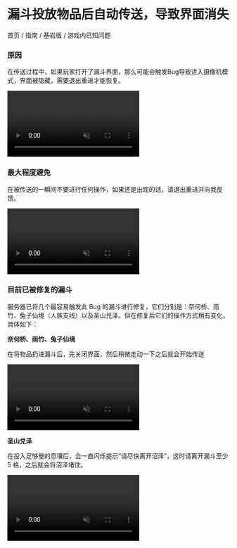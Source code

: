 # 漏斗投放物品后自动传送，导致界面消失
首页 / 指南 / 基岩版 / 游戏内已知问题

### 原因
在传送过程中，如果玩家打开了漏斗界面，那么可能会触发Bug导致进入摄像机模式，界面被隐藏，需要退出重进才能恢复。

<video autoplay loop muted><source src="./hopper/bug.mp4" type="video/mp4"/></video>

### 最大程度避免
在被传送的一瞬间不要进行任何操作，如果还是出现的话，请退出重进并向我反馈。

<video autoplay loop muted><source src="./hopper/avoid.mp4" type="video/mp4"/></video>

### 目前已被修复的漏斗
服务器已将几个最容易触发此 Bug 的漏斗进行修复，它们分别是：奈何桥、雨竹、兔子仙境（人族支线）以及圣山兑泽。但在修复后它们的操作方式稍有变化，具体如下：

**奈何桥、雨竹、兔子仙境**

在将物品扔进漏斗后，先关闭界面，然后稍微走动一下之后就会开始传送

<video autoplay loop muted><source src="./hopper/relife.mp4" type="video/mp4"/></video>

**圣山兑泽**

在投入足够量的息壤后，会一直闪烁提示“请尽快离开沼泽”，这时请离开漏斗至少 5 格，之后就会将沼泽堵住。

<video autoplay loop muted><source src="./hopper/swamp.mp4" type="video/mp4"/></video>
